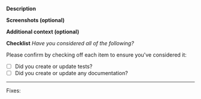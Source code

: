 **Description**
<!-- A clear and concise description of why the feature is necessary -->

**Screenshots (optional)**
<!-- If applicable, add screenshots to help explain your problem -->

**Additional context (optional)**
<!-- Add any other context about the problem here. Where there any challenges that need to be documented -->

**Checklist**
_Have you considered all of the following?_

Please confirm by checking off each item to ensure you've considered it:

- [ ] Did you create or update tests? 
- [ ] Did you create or update any documentation?

---

Fixes: 
